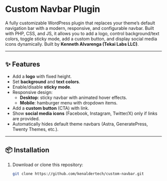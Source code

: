 # Custom Navbar Plugin

A fully customizable WordPress plugin that replaces your theme’s default navigation bar with a modern, responsive, and configurable navbar. Built with PHP, CSS, and JS, it allows you to add a logo, control background/text colors, toggle sticky mode, add a custom button, and display social media icons dynamically.
Built by **Kenneth Alvarenga (Tekai Labs LLC)**.

---

## ✨ Features
- Add a **logo** with fixed height.
- Set **background** and **text colors**.
- Enable/disable **sticky mode**.
- Responsive design:
  - **Desktop**: sticky navbar with animated hover effects.
  - **Mobile**: hamburger menu with dropdown items.
- Add a **custom button** (CTA) with link.
- Show **social media icons** (Facebook, Instagram, Twitter/X) only if links are provided.
- Automatically hides default theme navbars (Astra, GeneratePress, Twenty Themes, etc.).

---

## 📦 Installation
1. Download or clone this repository:
   ```bash
   git clone https://github.com/kenaldertech/custom-navbar.git
